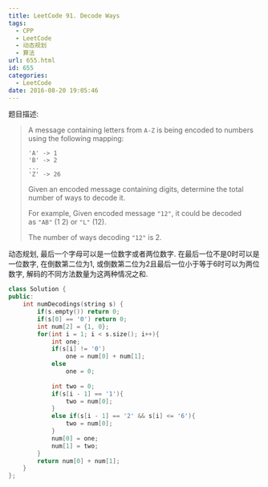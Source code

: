 ```yaml
---
title: LeetCode 91. Decode Ways
tags:
  - CPP
  - LeetCode
  - 动态规划
  - 算法
url: 655.html
id: 655
categories:
  - LeetCode
date: 2016-08-20 19:05:46
---
```

题目描述:

> A message containing letters from `A-Z` is being encoded to numbers using the following mapping:
>
> ```
> 'A' -> 1
> 'B' -> 2
> ...
> 'Z' -> 26
>
> ```
>
> Given an encoded message containing digits, determine the total number of ways to decode it.
>
> For example,
> Given encoded message `"12"`, it could be decoded as `"AB"` (1 2) or `"L"` (12).
>
> The number of ways decoding `"12"` is 2.

动态规划, 最后一个字母可以是一位数字或者两位数字. 在最后一位不是0时可以是一位数字, 在倒数第二位为1, 或倒数第二位为2且最后一位小于等于6时可以为两位数字, 解码的不同方法数量为这两种情况之和.

```cpp
class Solution {
public:
    int numDecodings(string s) {
        if(s.empty()) return 0;
        if(s[0] == '0') return 0;
        int num[2] = {1, 0};
        for(int i = 1; i < s.size(); i++){
            int one;
            if(s[i] != '0')
                one = num[0] + num[1];
            else
                one = 0;
                
            int two = 0;
            if(s[i - 1] == '1'){
                two = num[0];
            }
            else if(s[i - 1] == '2' && s[i] <= '6'){
                two = num[0];
            }
            num[0] = one;
            num[1] = two;
        }
        return num[0] + num[1];
    }
};
```

